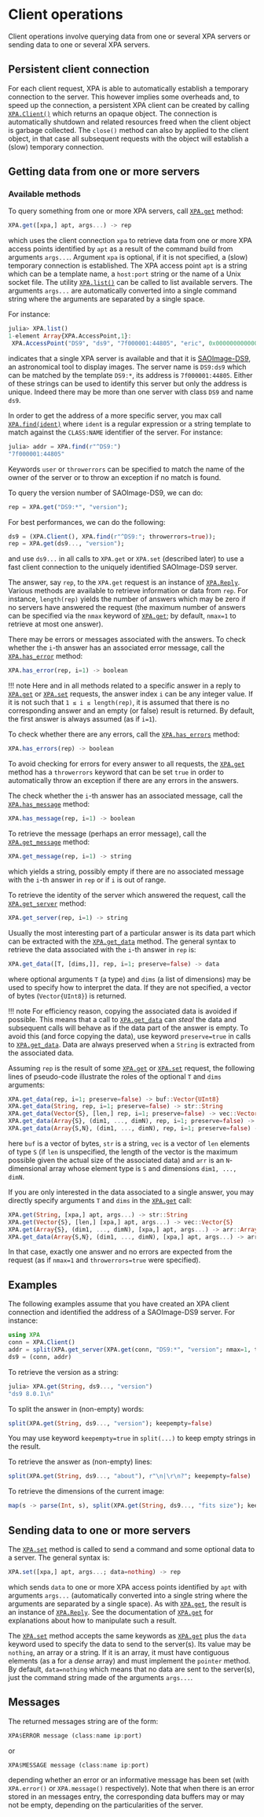 # Client operations

Client operations involve querying data from one or several XPA servers or
sending data to one or several XPA servers.


## Persistent client connection

For each client request, XPA is able to automatically establish a temporary
connection to the server.  This however implies some overheads and, to speed up
the connection, a persistent XPA client can be created by calling
[`XPA.Client()`](@ref) which returns an opaque object.  The
connection is automatically shutdown and related resources freed when the
client object is garbage collected.  The `close()` method can also by applied
to the client object, in that case all subsequent requests with the object will
establish a (slow) temporary connection.


## Getting data from one or more servers

### Available methods

To query something from one or more XPA servers, call [`XPA.get`](@ref) method:

```julia
XPA.get([xpa,] apt, args...) -> rep
```

which uses the client connection `xpa` to retrieve data from one or more XPA
access points identified by `apt` as a result of the command build from
arguments `args...`.  Argument `xpa` is optional, if it is not specified, a
(slow) temporary connection is established.  The XPA access point `apt` is a
string which can be a template name, a `host:port` string or the name of a Unix
socket file.  The utility [`XPA.list()`](@ref) can be called to list available
servers.  The arguments `args...` are automatically converted into a single
command string where the arguments are separated by a single space.

For instance:

```julia
julia> XPA.list()
1-element Array{XPA.AccessPoint,1}:
 XPA.AccessPoint("DS9", "ds9", "7f000001:44805", "eric", 0x0000000000000003)
```

indicates that a single XPA server is available and that it is
[SAOImage-DS9](http://ds9.si.edu/site/Home.html), an astronomical tool to
display images.  The server name is `DS9:ds9` which can be matched by the
template `DS9:*`, its address is `7f000001:44805`. Either of these strings can
be used to identify this server but only the address is unique.  Indeed there
may be more than one server with class `DS9` and name `ds9`.

In order to get the address of a more specific server, you max call
[`XPA.find(ident)`](@ref) where `ident` is a regular expression or a string
template to match against the `CLASS:NAME` identifier of the server.  For
instance:

```julia
julia> addr = XPA.find(r"^DS9:")
"7f000001:44805"
```

Keywords `user` or `throwerrors` can be specified to match the name of the
owner of the server or to throw an exception if no match is found.

To query the version number of SAOImage-DS9, we can do:

```julia
rep = XPA.get("DS9:*", "version");
```

For best performances, we can do the following:

```julia
ds9 = (XPA.Client(), XPA.find(r"^DS9:"; throwerrors=true));
rep = XPA.get(ds9..., "version");
```

and use `ds9...` in all calls to `XPA.get` or `XPA.set` (described later) to
use a fast client connection to the uniquely identified SAOImage-DS9 server.

The answer, say `rep`, to the `XPA.get` request is an instance of
[`XPA.Reply`](@ref).  Various methods are available to retrieve information or
data from `rep`.  For instance, `length(rep)` yields the number of answers
which may be zero if no servers have answered the request (the maximum number
of answers can be specified via the `nmax` keyword of [`XPA.get`](@ref); by
default, `nmax=1` to retrieve at most one answer).

There may be errors or messages associated with the answers.  To check whether
the `i`-th answer has an associated error message, call the
[`XPA.has_error`](@ref) method:

```julia
XPA.has_error(rep, i=1) -> boolean
```

!!! note
    Here and in all methods related to a specific answer in a reply to
    [`XPA.get`](@ref) or [`XPA.set`](@ref) requests, the answer index `i` can
    be any integer value.  If it is not such that `1 ≤ i ≤ length(rep)`, it is
    assumed that there is no corresponding answer and an empty (or false)
    result is returned.  By default, the first answer is always assumed (as if
    `i=1`).

To check whether there are any errors, call the [`XPA.has_errors`](@ref)
method:

```julia
XPA.has_errors(rep) -> boolean
```

To avoid checking for errors for every answer to all requests, the
[`XPA.get`](@ref) method has a `throwerrors` keyword that can be set `true` in
order to automatically throw an exception if there are any errors in the
answers.

The check whether the `i`-th answer has an associated message, call the
[`XPA.has_message`](@ref) method:

```julia
XPA.has_message(rep, i=1) -> boolean
```

To retrieve the message (perhaps an error message), call the
[`XPA.get_message`](@ref) method:

```julia
XPA.get_message(rep, i=1) -> string
```

which yields a string, possibly empty if there are no associated message with
the `i`-th answer in `rep` or if `i` is out of range.

To retrieve the identity of the server which answered the request, call the
[`XPA.get_server`](@ref) method:

```julia
XPA.get_server(rep, i=1) -> string
```

Usually the most interesting part of a particular answer is its data part which
can be extracted with the [`XPA.get_data`](@ref) method.  The general syntax to
retrieve the data associated with the `i`-th answer in `rep` is:

```julia
XPA.get_data([T, [dims,]], rep, i=1; preserve=false) -> data
```

where optional arguments `T` (a type) and `dims` (a list of dimensions) may be
used to specify how to interpret the data.  If they are not specified, a vector
of bytes (`Vector{UInt8}`) is returned.

!!! note
    For efficiency reason, copying the associated data is avoided if possible.
    This means that a call to [`XPA.get_data`](@ref) can *steal* the data and
    subsequent calls will behave as if the data part of the answer is empty.
    To avoid this (and force copying the data), use keyword `preserve=true` in
    calls to [`XPA.get_data`](@ref).  Data are always preserved when a `String`
    is extracted from the associated data.

Assuming `rep` is the result of some [`XPA.get`](@ref) or [`XPA.set`](@ref)
request, the following lines of pseudo-code illustrate the roles of the
optional `T` and `dims` arguments:

```julia
XPA.get_data(rep, i=1; preserve=false) -> buf::Vector{UInt8}
XPA.get_data(String, rep, i=1; preserve=false) -> str::String
XPA.get_data(Vector{S}, [len,] rep, i=1; preserve=false) -> vec::Vector{S}
XPA.get_data(Array{S}, (dim1, ..., dimN), rep, i=1; preserve=false) -> arr::Array{S,N}
XPA.get_data(Array{S,N}, (dim1, ..., dimN), rep, i=1; preserve=false) -> arr::Array{S,N}
```

here `buf` is a vector of bytes, `str` is a string, `vec` is a vector of `len`
elements of type `S` (if `len` is unspecified, the length of the vector is the
maximum possible given the actual size of the associated data) and `arr` is an
`N`-dimensional array whose element type is `S` and dimensions `dim1, ...,
dimN`.

If you are only interested in the data associated to a single answer, you may
directly specify arguments `T` and `dims` in the [`XPA.get`](@ref) call:

```julia
XPA.get(String, [xpa,] apt, args...) -> str::String
XPA.get(Vector{S}, [len,] [xpa,] apt, args...) -> vec::Vector{S}
XPA.get(Array{S}, (dim1, ..., dimN), [xpa,] apt, args...) -> arr::Array{S,N}
XPA.get_data(Array{S,N}, (dim1, ..., dimN), [xpa,] apt, args...) -> arr::Array{S,N}
```

In that case, exactly one answer and no errors are expected from the request
(as if `nmax=1` and `throwerrors=true` were specified).


## Examples

The following examples assume that you have created an XPA client connection
and identified the address of a SAOImage-DS9 server.  For instance:

```julia
using XPA
conn = XPA.Client()
addr = split(XPA.get_server(XPA.get(conn, "DS9:*", "version"; nmax=1, throwerrors=true)); keepempty=false)[2]
ds9 = (conn, addr)
```

To retrieve the version as a string:

```julia
julia> XPA.get(String, ds9..., "version")
"ds9 8.0.1\n"
```

To split the answer in (non-empty) words:

```julia
split(XPA.get(String, ds9..., "version"); keepempty=false)
```

You may use keyword `keepempty=true` in `split(...)` to keep empty strings in
the result.

To retrieve the answer as (non-empty) lines:

```julia
split(XPA.get(String, ds9..., "about"), r"\n|\r\n?"; keepempty=false)
```

To retrieve the dimensions of the current image:

```julia
map(s -> parse(Int, s), split(XPA.get(String, ds9..., "fits size"); keepempty=false))
```


## Sending data to one or more servers

The [`XPA.set`](@ref) method is called to send a command and some optional data
to a server.  The general syntax is:

```julia
XPA.set([xpa,] apt, args...; data=nothing) -> rep
```

which sends `data` to one or more XPA access points identified by `apt` with
arguments `args...` (automatically converted into a single string where the
arguments are separated by a single space).  As with [`XPA.get`](@ref), the
result is an instance of [`XPA.Reply`](@ref).  See the documentation of
[`XPA.get`](@ref) for explanations about how to manipulate such a result.

The [`XPA.set`](@ref) method accepts the same keywords as [`XPA.get`](@ref)
plus the `data` keyword used to specify the data to send to the server(s).  Its
value may be `nothing`, an array or a string.  If it is an array, it must have
contiguous elements (as a for a *dense* array) and must implement the `pointer`
method.  By default, `data=nothing` which means that no data are sent to the
server(s), just the command string made of the arguments `args...`.


## Messages

The returned messages string are of the form:

```julia
XPA$ERROR message (class:name ip:port)
```

or

```julia
XPA$MESSAGE message (class:name ip:port)
```

depending whether an error or an informative message has been set (with
`XPA.error()` or `XPA.message()` respectively).  Note that when there is an
error stored in an messages entry, the corresponding data buffers may or may
not be empty, depending on the particularities of the server.

